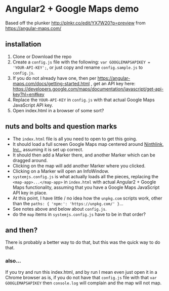 # Angular2 + Google Maps demo

Based off the plunker http://plnkr.co/edit/YX7W20?p=preview from https://angular-maps.com/

## installation

1. Clone or Download the repo
2. Create a `config.js` file with the following: `var GOOGLEMAPSAPIKEY = 'YOUR-API-KEY';`, or just copy and rename `config.sample.js` to `config.js`.
3. If you do not already have one, then per https://angular-maps.com/docs/getting-started.html , get an API key here: https://developers.google.com/maps/documentation/javascript/get-api-key?hl=en#key
4. Replace the `YOUR-API-KEY` in `config.js` with that actual Google Maps JavaScript API key.
5. Open index.html in a browser of some sort?

## nuts and bolts and question marks

* The `index.html` file is all you need to open to get this going.
* It should load a full screen Google Maps map centered around [Ninthlink, Inc.](http://www.ninthlink.com/), assuming it is set up correct.
* It should then add a Marker there, and another Marker which can be dragged around.
* Clicking on the map will add another Marker where you clicked.
* Clicking on a Marker will open an InfoWindow.
* `systemjs.config.js` is what actually loads all the pieces, replacing the `<map-app>...</map-app>` in `index.html` with actual Angular2 + Google Maps functionality, assuming that you have a Google Maps JavaScript API key in place.
* At this point, I have little / no idea how the `unpkg.com` scripts work, other than the `paths: { 'npm:': 'https://unpkg.com/' }`...
* See notes above and below about `config.js`.
* do the `map` items in `systemjs.config.js` have to be in that order?

## and then?

There is probably a better way to do that, but this was the quick way to do that.

### also...

If you try and run this index.html, and by run I mean even just open it in a Chrome browser as is, if you do not have that `config.js` file with that `var GOOGLEMAPSAPIKEY` then `console.log` will complain and the map will not map.
